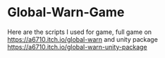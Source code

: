 # Global-Warn-Game
Here are the scripts I used for game,
full game on https://a6710.itch.io/global-warn
and unity package https://a6710.itch.io/global-warn-unity-package
